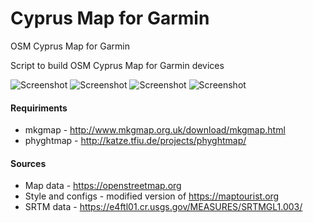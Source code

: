 # Cyprus Map for Garmin
OSM Cyprus Map for Garmin

Script to build OSM Cyprus Map for Garmin devices

![Screenshot](https://i.ibb.co/7NJfcLp/144.png)
![Screenshot](https://i.ibb.co/980msRQ/154.png)
![Screenshot](https://i.ibb.co/hg3VsxW/171.png)
![Screenshot](https://i.ibb.co/nCFM9sG/186.png)

#### Requiriments
* mkgmap - http://www.mkgmap.org.uk/download/mkgmap.html
* phyghtmap - http://katze.tfiu.de/projects/phyghtmap/

#### Sources
* Map data - https://openstreetmap.org
* Style and configs - modified version of https://maptourist.org
* SRTM data - https://e4ftl01.cr.usgs.gov/MEASURES/SRTMGL1.003/